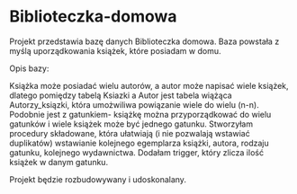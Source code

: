 # Biblioteczka-domowa
Projekt przedstawia bazę danych Biblioteczka domowa.
Baza powstała z myślą uporządkowania książek, które posiadam w domu.

Opis bazy:

Książka może posiadać wielu autorów, a autor może napisać wiele książek, dlatego pomiędzy tabelą Ksiazki a Autor jest tabela wiążąca Autorzy_ksiązki, która umożwiliwa powiązanie wiele do wielu (n-n). Podobnie jest z gatunkiem- książkę można przyporządkować do wielu gatunków i wiele książek może być jednego gatunku.
Stworzyłam procedury składowane, która ułatwiają (i nie pozwalają wstawiać duplikatów) wstawianie kolejnego egemplarza książki, autora, rodzaju gatunku,
kolejnego wydawnictwa. 
Dodałam trigger, który zlicza ilość książek w danym gatunku.

Projekt będzie rozbudowywany i udoskonalany.
